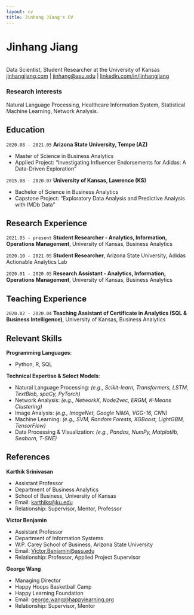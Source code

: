```yaml
---
layout: cv
title: Jinhang Jiang's CV
---
```

# Jinhang Jiang
<br/>
Data Scientist, Student Researcher at the University of Kansas

<div id="webaddress">
<a href="http://jinhangjiang.com">jinhangjiang.com</a>
| <a href="mailto:jinhang@asu.edu">jinhang@asu.edu</a>
| <a href="https://www.linkedin.com/in/jinhangjiang/">linkedin.com/in/jinhangjiang</a>
</div>


### Research interests

Natural Language Processing, Healthcare Information System, Statistical Machine Learning, Network Analysis.


## Education

`2020.08 - 2021.05`
__Arizona State University,  Tempe (AZ)__

- Master of Science in Business Analytics
- Applied Project: “Investigating Influencer Endorsements for Adidas: A Data-Driven Exploration”

`2015.08 - 2020.07`
__University of Kansas, Lawrence (KS)__

- Bachelor of Science in Business Analytics
- Capstone Project: “Exploratory Data Analysis and Predictive Analysis with IMDb Data”


## Research Experience

`2021.05 - present`
__Student Researcher - Analytics, Information, Operations Management__, University of Kansas, Business Analytics



`2020.10 - 2021.05`
__Student Researcher__, Arizona State University, Adidas Actionable Analytics Lab


`2020.01 - 2020.05`
__Research Assistant - Analytics, Information, Operations Management__, University of Kansas, Business Analytics



## Teaching Experience

`2020.02 - 2020.04`
__Teaching Assistant of Certificate in Analytics (SQL & Business Intelligence)__, University of Kansas, Business Analytics



## Relevant Skills
__Programming Languages__: 
- Python, R, SQL 

__Technical Expertise & Select Models__: 
-	Natural Language Processing: _(e.g., Scikit-learn, Transformers, LSTM, TextBlob, spaCy, PyTorch)_
-	Network Analysis: _(e.g., NetworkX, Node2vec, ERGM, K-Means Clustering)_
-	Image Analysis: _(e.g., ImageNet, Google NIMA, VGG-16, CNN)_
-	Machine Learning: _(e.g., SVM, Random Forests, XGBoost, LightGBM, TensorFlow)_
-	Data Processing & Visualization: _(e.g., Pandas, NumPy, Matplotlib, Seaborn, T-SNE)_



## References

__Karthik Srinivasan__
- Assistant Professor
- Department of Business Analytics
- School of Business, University of Kansas
- Email: karthiks@ku.edu
- Relationship: Supervisor, Mentor, Professor

__Victor Benjamin__
- Assistant Professor
- Department of Information Systems
- W.P. Carey School of Business, Arizona State University
- Email: Victor.Benjamin@asu.edu
- Relationship: Professor, Applied Project Supervisor

__George Wang__
- Managing Director
- Happy Hoops Basketball Camp
- Happy Learning Foundation 
- Email: george.wang@happylearning.org
- Relationship: Supervisor, Mentor



<!-- ### Footer

Last updated: June 2021 -->
